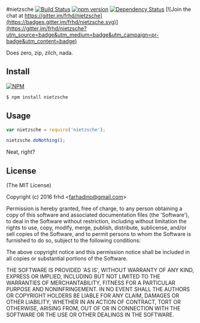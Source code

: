 #nietzsche
[![Build Status](https://secure.travis-ci.org/frhd/nietzsche.png)](http://travis-ci.org/frhd/nietzsche) [![npm version](https://badge.fury.io/js/nietzsche.svg)](https://badge.fury.io/js/nietzsche) [![Dependency Status](https://gemnasium.com/badges/github.com/frhd/nietzsche.svg)](https://gemnasium.com/github.com/frhd/nietzsche) [![Join the chat at https://gitter.im/frhd/nietzsche](https://badges.gitter.im/frhd/nietzsche.svg)](https://gitter.im/frhd/nietzsche?utm_source=badge&utm_medium=badge&utm_campaign=pr-badge&utm_content=badge)

Does zero, zip, zilch, nada.

## Install

[![NPM](https://nodei.co/npm/nietzsche.png?downloads=true&downloadRank=true&stars=true)](https://nodei.co/npm/nietzsche/)

```bash
$ npm install nietzsche
```

## Usage

```js
var nietzsche = require('nietzsche');

nietzsche.doNothing();
```

Neat, right?

## License 

(The MIT License)

Copyright (c) 2016 frhd &lt;farhadino@gmail.com&gt;

Permission is hereby granted, free of charge, to any person obtaining
a copy of this software and associated documentation files (the
'Software'), to deal in the Software without restriction, including
without limitation the rights to use, copy, modify, merge, publish,
distribute, sublicense, and/or sell copies of the Software, and to
permit persons to whom the Software is furnished to do so, subject to
the following conditions:

The above copyright notice and this permission notice shall be
included in all copies or substantial portions of the Software.

THE SOFTWARE IS PROVIDED 'AS IS', WITHOUT WARRANTY OF ANY KIND,
EXPRESS OR IMPLIED, INCLUDING BUT NOT LIMITED TO THE WARRANTIES OF
MERCHANTABILITY, FITNESS FOR A PARTICULAR PURPOSE AND NONINFRINGEMENT.
IN NO EVENT SHALL THE AUTHORS OR COPYRIGHT HOLDERS BE LIABLE FOR ANY
CLAIM, DAMAGES OR OTHER LIABILITY, WHETHER IN AN ACTION OF CONTRACT,
TORT OR OTHERWISE, ARISING FROM, OUT OF OR IN CONNECTION WITH THE
SOFTWARE OR THE USE OR OTHER DEALINGS IN THE SOFTWARE.
